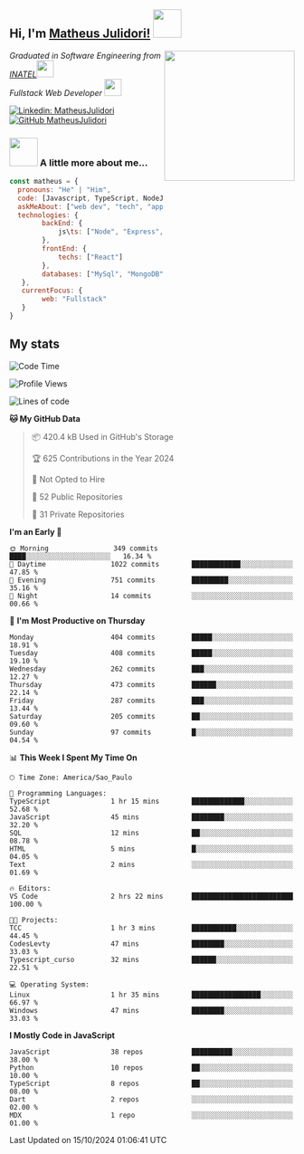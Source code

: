 <h2> Hi, I'm <a href="https://matheusjulidori.github.io" target="_blank">Matheus Julidori!</a> <img src="https://media.giphy.com/media/12oufCB0MyZ1Go/giphy.gif" width="50"></h2>
<img align='right' src="https://media.giphy.com/media/3oKIPnAiaMCws8nOsE/giphy.gif" width="230" height="auto">
<p><em>Graduated in Software Engineering from <a href="http://www.inatel.br" target="_blank">INATEL</a><img src="https://media.giphy.com/media/fYSnHlufseco8Fh93Z/giphy.gif" width="30"></br>
  Fullstack Web Developer <img src="https://media.giphy.com/media/WUlplcMpOCEmTGBtBW/giphy.gif" width="30">
</em></p>

[![Linkedin: MatheusJulidori](https://img.shields.io/badge/-MatheusJulidori-blue?style=flat-square&logo=Linkedin&logoColor=white&link=https://www.linkedin.com/in/MatheusJulidori/)](https://www.linkedin.com/in/MatheusJulidori/)
[![GitHub MatheusJulidori](https://img.shields.io/github/followers/matheusjulidori?label=follow&style=social)](https://github.com/MatheusJulidori)


### <img src="https://media.giphy.com/media/VgCDAzcKvsR6OM0uWg/giphy.gif" width="50"> A little more about me...  

```javascript
const matheus = {
  pronouns: "He" | "Him",
  code: [Javascript, TypeScript, NodeJS, Express, NestJS, React, MySQL, MongoDB, HTML, CSS, Python, Django, PostgreSQL],
  askMeAbout: ["web dev", "tech", "app dev", "games"],
  technologies: {
        backEnd: {
            js\ts: ["Node", "Express", "NestJS"]
        },
        frontEnd: {
            techs: ["React"]
        },
        databases: ["MySql", "MongoDB", "PostgreSQL"],
   },
   currentFocus: {
        web: "Fullstack"
   }
}
```
<h2>My stats</h2>

<!--START_SECTION:waka-->
![Code Time](http://img.shields.io/badge/Code%20Time-674%20hrs%2021%20mins-blue)

![Profile Views](http://img.shields.io/badge/Profile%20Views-2-blue)

![Lines of code](https://img.shields.io/badge/From%20Hello%20World%20I%27ve%20Written-6.8%20million%20lines%20of%20code-blue)

**🐱 My GitHub Data** 

> 📦 420.4 kB Used in GitHub's Storage 
 > 
> 🏆 625 Contributions in the Year 2024
 > 
> 🚫 Not Opted to Hire
 > 
> 📜 52 Public Repositories 
 > 
> 🔑 31 Private Repositories 
 > 
**I'm an Early 🐤** 

```text
🌞 Morning                349 commits         ████░░░░░░░░░░░░░░░░░░░░░   16.34 % 
🌆 Daytime                1022 commits        ████████████░░░░░░░░░░░░░   47.85 % 
🌃 Evening                751 commits         █████████░░░░░░░░░░░░░░░░   35.16 % 
🌙 Night                  14 commits          ░░░░░░░░░░░░░░░░░░░░░░░░░   00.66 % 
```
📅 **I'm Most Productive on Thursday** 

```text
Monday                   404 commits         █████░░░░░░░░░░░░░░░░░░░░   18.91 % 
Tuesday                  408 commits         █████░░░░░░░░░░░░░░░░░░░░   19.10 % 
Wednesday                262 commits         ███░░░░░░░░░░░░░░░░░░░░░░   12.27 % 
Thursday                 473 commits         ██████░░░░░░░░░░░░░░░░░░░   22.14 % 
Friday                   287 commits         ███░░░░░░░░░░░░░░░░░░░░░░   13.44 % 
Saturday                 205 commits         ██░░░░░░░░░░░░░░░░░░░░░░░   09.60 % 
Sunday                   97 commits          █░░░░░░░░░░░░░░░░░░░░░░░░   04.54 % 
```


📊 **This Week I Spent My Time On** 

```text
🕑︎ Time Zone: America/Sao_Paulo

💬 Programming Languages: 
TypeScript               1 hr 15 mins        █████████████░░░░░░░░░░░░   52.68 % 
JavaScript               45 mins             ████████░░░░░░░░░░░░░░░░░   32.20 % 
SQL                      12 mins             ██░░░░░░░░░░░░░░░░░░░░░░░   08.78 % 
HTML                     5 mins              █░░░░░░░░░░░░░░░░░░░░░░░░   04.05 % 
Text                     2 mins              ░░░░░░░░░░░░░░░░░░░░░░░░░   01.69 % 

🔥 Editors: 
VS Code                  2 hrs 22 mins       █████████████████████████   100.00 % 

🐱‍💻 Projects: 
TCC                      1 hr 3 mins         ███████████░░░░░░░░░░░░░░   44.45 % 
CodesLevty               47 mins             ████████░░░░░░░░░░░░░░░░░   33.03 % 
Typescript_curso         32 mins             ██████░░░░░░░░░░░░░░░░░░░   22.51 % 

💻 Operating System: 
Linux                    1 hr 35 mins        █████████████████░░░░░░░░   66.97 % 
Windows                  47 mins             ████████░░░░░░░░░░░░░░░░░   33.03 % 
```

**I Mostly Code in JavaScript** 

```text
JavaScript               38 repos            ██████████░░░░░░░░░░░░░░░   38.00 % 
Python                   10 repos            ██░░░░░░░░░░░░░░░░░░░░░░░   10.00 % 
TypeScript               8 repos             ██░░░░░░░░░░░░░░░░░░░░░░░   08.00 % 
Dart                     2 repos             ░░░░░░░░░░░░░░░░░░░░░░░░░   02.00 % 
MDX                      1 repo              ░░░░░░░░░░░░░░░░░░░░░░░░░   01.00 % 
```




 Last Updated on 15/10/2024 01:06:41 UTC
<!--END_SECTION:waka-->
